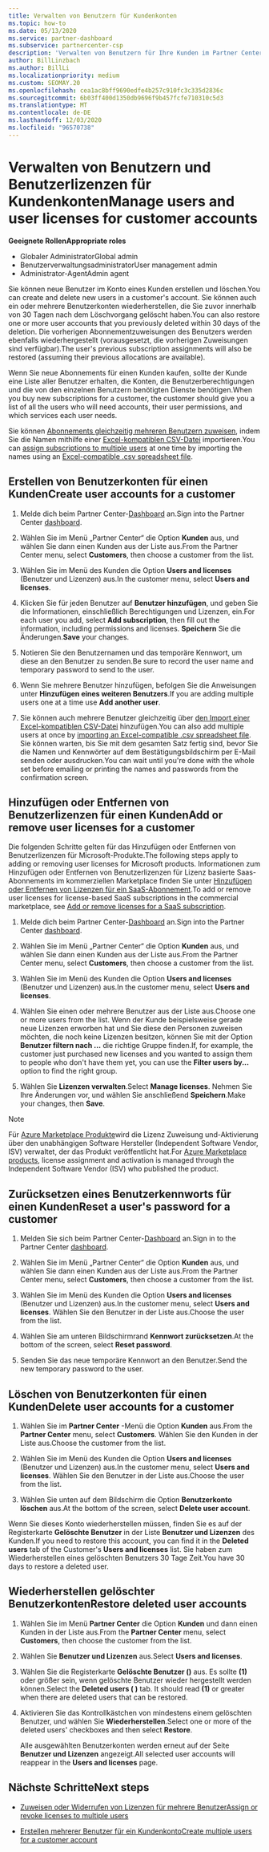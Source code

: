 ```yaml
---
title: Verwalten von Benutzern für Kundenkonten
ms.topic: how-to
ms.date: 05/13/2020
ms.service: partner-dashboard
ms.subservice: partnercenter-csp
description: 'Verwalten von Benutzern für Ihre Kunden im Partner Center: Erstellen von Benutzerkonten, hinzufügen oder Entfernen von Benutzerlizenzen, Zurücksetzen von Kenn Wörtern und löschen oder Wiederherstellen von Benutzerkonten.'
author: BillLinzbach
ms.author: BillLi
ms.localizationpriority: medium
ms.custom: SEOMAY.20
ms.openlocfilehash: cea1ac8bff9690edfe4b257c910fc3c335d2836c
ms.sourcegitcommit: 6b03ff400d1350db9696f9b457fcfe710310c5d3
ms.translationtype: MT
ms.contentlocale: de-DE
ms.lasthandoff: 12/03/2020
ms.locfileid: "96570738"
---
```

# <a name="manage-users-and-user-licenses-for-customer-accounts"></a><span data-ttu-id="70d76-103">Verwalten von Benutzern und Benutzerlizenzen für Kundenkonten</span><span class="sxs-lookup"><span data-stu-id="70d76-103">Manage users and user licenses for customer accounts</span></span> 

<span data-ttu-id="70d76-104">**Geeignete Rollen**</span><span class="sxs-lookup"><span data-stu-id="70d76-104">**Appropriate roles**</span></span>

- <span data-ttu-id="70d76-105">Globaler Administrator</span><span class="sxs-lookup"><span data-stu-id="70d76-105">Global admin</span></span>
- <span data-ttu-id="70d76-106">Benutzerverwaltungsadministrator</span><span class="sxs-lookup"><span data-stu-id="70d76-106">User management admin</span></span>
- <span data-ttu-id="70d76-107">Administrator-Agent</span><span class="sxs-lookup"><span data-stu-id="70d76-107">Admin agent</span></span>


<span data-ttu-id="70d76-108">Sie können neue Benutzer im Konto eines Kunden erstellen und löschen.</span><span class="sxs-lookup"><span data-stu-id="70d76-108">You can create and delete new users in a customer's account.</span></span> <span data-ttu-id="70d76-109">Sie können auch ein oder mehrere Benutzerkonten wiederherstellen, die Sie zuvor innerhalb von 30 Tagen nach dem Löschvorgang gelöscht haben.</span><span class="sxs-lookup"><span data-stu-id="70d76-109">You can also restore one or more user accounts that you previously deleted within 30 days of the deletion.</span></span> <span data-ttu-id="70d76-110">Die vorherigen Abonnementzuweisungen des Benutzers werden ebenfalls wiederhergestellt (vorausgesetzt, die vorherigen Zuweisungen sind verfügbar).</span><span class="sxs-lookup"><span data-stu-id="70d76-110">The user's previous subscription assignments will also be restored (assuming their previous allocations are available).</span></span>

<span data-ttu-id="70d76-111">Wenn Sie neue Abonnements für einen Kunden kaufen, sollte der Kunde eine Liste aller Benutzer erhalten, die Konten, die Benutzerberechtigungen und die von den einzelnen Benutzern benötigten Dienste benötigen.</span><span class="sxs-lookup"><span data-stu-id="70d76-111">When you buy new subscriptions for a customer, the customer should give you a list of all the users who will need accounts, their user permissions, and which services each user needs.</span></span>  

<span data-ttu-id="70d76-112">Sie können [Abonnements gleichzeitig mehreren Benutzern zuweisen](bulk-license-provisioning-for-multiple-users.md), indem Sie die Namen mithilfe einer [Excel-kompatiblen CSV-Datei](adding-multiple-users-to-a-customer-account.md) importieren.</span><span class="sxs-lookup"><span data-stu-id="70d76-112">You can [assign subscriptions to multiple users](bulk-license-provisioning-for-multiple-users.md) at one time by importing the names using an [Excel-compatible .csv spreadsheet file](adding-multiple-users-to-a-customer-account.md).</span></span>

<a href="" id="createuseraccounts"></a>

## <a name="create-user-accounts-for-a-customer"></a><span data-ttu-id="70d76-113">Erstellen von Benutzerkonten für einen Kunden</span><span class="sxs-lookup"><span data-stu-id="70d76-113">Create user accounts for a customer</span></span>

1. <span data-ttu-id="70d76-114">Melde dich beim Partner Center-[Dashboard](https://partner.microsoft.com/dashboard) an.</span><span class="sxs-lookup"><span data-stu-id="70d76-114">Sign into the Partner Center [dashboard](https://partner.microsoft.com/dashboard).</span></span>

2. <span data-ttu-id="70d76-115">Wählen Sie im Menü „Partner Center“ die Option **Kunden** aus, und wählen Sie dann einen Kunden aus der Liste aus.</span><span class="sxs-lookup"><span data-stu-id="70d76-115">From the Partner Center menu, select **Customers**, then choose a customer from the list.</span></span>

3. <span data-ttu-id="70d76-116">Wählen Sie im Menü des Kunden die Option **Users and licenses** (Benutzer und Lizenzen) aus.</span><span class="sxs-lookup"><span data-stu-id="70d76-116">In the customer menu, select **Users and licenses**.</span></span>

4. <span data-ttu-id="70d76-117">Klicken Sie für jeden Benutzer auf **Benutzer hinzufügen**, und geben Sie die Informationen, einschließlich Berechtigungen und Lizenzen, ein.</span><span class="sxs-lookup"><span data-stu-id="70d76-117">For each user you add, select **Add subscription**, then fill out the information, including permissions and licenses.</span></span> <span data-ttu-id="70d76-118">**Speichern** Sie die Änderungen.</span><span class="sxs-lookup"><span data-stu-id="70d76-118">**Save** your changes.</span></span>

5. <span data-ttu-id="70d76-119">Notieren Sie den Benutzernamen und das temporäre Kennwort, um diese an den Benutzer zu senden.</span><span class="sxs-lookup"><span data-stu-id="70d76-119">Be sure to record the user name and temporary password to send to the user.</span></span>

6. <span data-ttu-id="70d76-120">Wenn Sie mehrere Benutzer hinzufügen, befolgen Sie die Anweisungen unter **Hinzufügen eines weiteren Benutzers**.</span><span class="sxs-lookup"><span data-stu-id="70d76-120">If you are adding multiple users one at a time use **Add another user**.</span></span>

7. <span data-ttu-id="70d76-121">Sie können auch mehrere Benutzer gleichzeitig über [den Import einer Excel-kompatiblen CSV-Datei](adding-multiple-users-to-a-customer-account.md) hinzufügen.</span><span class="sxs-lookup"><span data-stu-id="70d76-121">You can also add multiple users at once by [importing an Excel-compatible .csv spreadsheet file](adding-multiple-users-to-a-customer-account.md).</span></span> <span data-ttu-id="70d76-122">Sie können warten, bis Sie mit dem gesamten Satz fertig sind, bevor Sie die Namen und Kennwörter auf dem Bestätigungsbildschirm per E-Mail senden oder ausdrucken.</span><span class="sxs-lookup"><span data-stu-id="70d76-122">You can wait until you're done with the whole set before emailing or printing the names and passwords from the confirmation screen.</span></span>

<a href="" id="userlicensing"></a>

## <a name="add-or-remove-user-licenses-for-a-customer"></a><span data-ttu-id="70d76-123">Hinzufügen oder Entfernen von Benutzerlizenzen für einen Kunden</span><span class="sxs-lookup"><span data-stu-id="70d76-123">Add or remove user licenses for a customer</span></span>

<span data-ttu-id="70d76-124">Die folgenden Schritte gelten für das Hinzufügen oder Entfernen von Benutzerlizenzen für Microsoft-Produkte.</span><span class="sxs-lookup"><span data-stu-id="70d76-124">The following steps apply to adding or removing user licenses for Microsoft products.</span></span> <span data-ttu-id="70d76-125">Informationen zum Hinzufügen oder Entfernen von Benutzerlizenzen für Lizenz basierte Saas-Abonnements im kommerziellen Marketplace finden Sie unter [Hinzufügen oder Entfernen von Lizenzen für ein SaaS-Abonnement](csp-commercial-marketplace-manage.md#add-or-remove-licenses-for-a-saas-subscription).</span><span class="sxs-lookup"><span data-stu-id="70d76-125">To add or remove user licenses for license-based SaaS subscriptions in the commercial marketplace, see [Add or remove licenses for a SaaS subscription](csp-commercial-marketplace-manage.md#add-or-remove-licenses-for-a-saas-subscription).</span></span>

1. <span data-ttu-id="70d76-126">Melde dich beim Partner Center-[Dashboard](https://partner.microsoft.com/dashboard) an.</span><span class="sxs-lookup"><span data-stu-id="70d76-126">Sign into the Partner Center [dashboard](https://partner.microsoft.com/dashboard).</span></span>

2. <span data-ttu-id="70d76-127">Wählen Sie im Menü „Partner Center“ die Option **Kunden** aus, und wählen Sie dann einen Kunden aus der Liste aus.</span><span class="sxs-lookup"><span data-stu-id="70d76-127">From the Partner Center menu, select **Customers**, then choose a customer from the list.</span></span>

3. <span data-ttu-id="70d76-128">Wählen Sie im Menü des Kunden die Option **Users and licenses** (Benutzer und Lizenzen) aus.</span><span class="sxs-lookup"><span data-stu-id="70d76-128">In the customer menu, select **Users and licenses**.</span></span>

4. <span data-ttu-id="70d76-129">Wählen Sie einen oder mehrere Benutzer aus der Liste aus.</span><span class="sxs-lookup"><span data-stu-id="70d76-129">Choose one or more users from the list.</span></span> <span data-ttu-id="70d76-130">Wenn der Kunde beispielsweise gerade neue Lizenzen erworben hat und Sie diese den Personen zuweisen möchten, die noch keine Lizenzen besitzen, können Sie mit der Option **Benutzer filtern nach …** die richtige Gruppe finden.</span><span class="sxs-lookup"><span data-stu-id="70d76-130">If, for example, the customer just purchased new licenses and you wanted to assign them to people who don't have them yet, you can use the **Filter users by...** option to find the right group.</span></span>

5. <span data-ttu-id="70d76-131">Wählen Sie **Lizenzen verwalten**.</span><span class="sxs-lookup"><span data-stu-id="70d76-131">Select **Manage licenses**.</span></span> <span data-ttu-id="70d76-132">Nehmen Sie Ihre Änderungen vor, und wählen Sie anschließend **Speichern**.</span><span class="sxs-lookup"><span data-stu-id="70d76-132">Make your changes, then **Save**.</span></span>

> [!NOTE]
> <span data-ttu-id="70d76-133">Für [Azure Marketplace Produkte](csp-commercial-marketplace-manage.md#assign-licenses-and-activate-a-subscription-on-behalf-of-a-customer)wird die Lizenz Zuweisung und-Aktivierung über den unabhängigen Software Hersteller (Independent Software Vendor, ISV) verwaltet, der das Produkt veröffentlicht hat.</span><span class="sxs-lookup"><span data-stu-id="70d76-133">For [Azure Marketplace products](csp-commercial-marketplace-manage.md#assign-licenses-and-activate-a-subscription-on-behalf-of-a-customer), license assignment and activation is managed through the Independent Software Vendor (ISV) who published the product.</span></span>

<a href="" id="resetpassword"></a>

## <a name="reset-a-users-password-for-a-customer"></a><span data-ttu-id="70d76-134">Zurücksetzen eines Benutzerkennworts für einen Kunden</span><span class="sxs-lookup"><span data-stu-id="70d76-134">Reset a user's password for a customer</span></span>

1. <span data-ttu-id="70d76-135">Melden Sie sich beim Partner Center-[Dashboard](https://partner.microsoft.com/dashboard) an.</span><span class="sxs-lookup"><span data-stu-id="70d76-135">Sign in to the Partner Center [dashboard](https://partner.microsoft.com/dashboard).</span></span>

2. <span data-ttu-id="70d76-136">Wählen Sie im Menü „Partner Center“ die Option **Kunden** aus, und wählen Sie dann einen Kunden aus der Liste aus.</span><span class="sxs-lookup"><span data-stu-id="70d76-136">From the Partner Center menu, select **Customers**, then choose a customer from the list.</span></span>

3. <span data-ttu-id="70d76-137">Wählen Sie im Menü des Kunden die Option **Users and licenses** (Benutzer und Lizenzen) aus.</span><span class="sxs-lookup"><span data-stu-id="70d76-137">In the customer menu, select **Users and licenses**.</span></span> <span data-ttu-id="70d76-138">Wählen Sie den Benutzer in der Liste aus.</span><span class="sxs-lookup"><span data-stu-id="70d76-138">Choose the user from the list.</span></span>

4. <span data-ttu-id="70d76-139">Wählen Sie am unteren Bildschirmrand **Kennwort zurücksetzen**.</span><span class="sxs-lookup"><span data-stu-id="70d76-139">At the bottom of the screen, select **Reset password**.</span></span> 

5. <span data-ttu-id="70d76-140">Senden Sie das neue temporäre Kennwort an den Benutzer.</span><span class="sxs-lookup"><span data-stu-id="70d76-140">Send the new temporary password to the user.</span></span>

<a href="" id="deleteuseraccounts"></a>

## <a name="delete-user-accounts-for-a-customer"></a><span data-ttu-id="70d76-141">Löschen von Benutzerkonten für einen Kunden</span><span class="sxs-lookup"><span data-stu-id="70d76-141">Delete user accounts for a customer</span></span>

1. <span data-ttu-id="70d76-142">Wählen Sie im **Partner Center** -Menü die Option **Kunden** aus.</span><span class="sxs-lookup"><span data-stu-id="70d76-142">From the **Partner Center** menu, select **Customers**.</span></span> <span data-ttu-id="70d76-143">Wählen Sie den Kunden in der Liste aus.</span><span class="sxs-lookup"><span data-stu-id="70d76-143">Choose the customer from the list.</span></span>

2. <span data-ttu-id="70d76-144">Wählen Sie im Menü des Kunden die Option **Users and licenses** (Benutzer und Lizenzen) aus.</span><span class="sxs-lookup"><span data-stu-id="70d76-144">In the customer menu, select **Users and licenses**.</span></span> <span data-ttu-id="70d76-145">Wählen Sie den Benutzer in der Liste aus.</span><span class="sxs-lookup"><span data-stu-id="70d76-145">Choose the user from the list.</span></span>

3. <span data-ttu-id="70d76-146">Wählen Sie unten auf dem Bildschirm die Option **Benutzerkonto löschen** aus.</span><span class="sxs-lookup"><span data-stu-id="70d76-146">At the bottom of the screen, select **Delete user account**.</span></span>

<span data-ttu-id="70d76-147">Wenn Sie dieses Konto wiederherstellen müssen, finden Sie es auf der Registerkarte **Gelöschte Benutzer** in der Liste **Benutzer und Lizenzen** des Kunden.</span><span class="sxs-lookup"><span data-stu-id="70d76-147">If you need to restore this account, you can find it in the **Deleted users** tab of the Customer's **Users and licenses** list.</span></span> <span data-ttu-id="70d76-148">Sie haben zum Wiederherstellen eines gelöschten Benutzers 30 Tage Zeit.</span><span class="sxs-lookup"><span data-stu-id="70d76-148">You have 30 days to restore a deleted user.</span></span>

<a href="" id="restoreuseraccounts"></a>

## <a name="restore-deleted-user-accounts"></a><span data-ttu-id="70d76-149">Wiederherstellen gelöschter Benutzerkonten</span><span class="sxs-lookup"><span data-stu-id="70d76-149">Restore deleted user accounts</span></span>

1. <span data-ttu-id="70d76-150">Wählen Sie im Menü **Partner Center** die Option **Kunden** und dann einen Kunden in der Liste aus.</span><span class="sxs-lookup"><span data-stu-id="70d76-150">From the **Partner Center** menu, select **Customers**, then choose the customer from the list.</span></span>

2. <span data-ttu-id="70d76-151">Wählen Sie **Benutzer und Lizenzen** aus.</span><span class="sxs-lookup"><span data-stu-id="70d76-151">Select **Users and licenses**.</span></span>

3. <span data-ttu-id="70d76-152">Wählen Sie die Registerkarte **Gelöschte Benutzer ()** aus. Es sollte **(1)** oder größer sein, wenn gelöschte Benutzer wieder hergestellt werden können.</span><span class="sxs-lookup"><span data-stu-id="70d76-152">Select the **Deleted users ( )** tab. It should read **(1)** or greater when there are deleted users that can be restored.</span></span>

4. <span data-ttu-id="70d76-153">Aktivieren Sie das Kontrollkästchen von mindestens einem gelöschten Benutzer, und wählen Sie **Wiederherstellen**.</span><span class="sxs-lookup"><span data-stu-id="70d76-153">Select one or more of the deleted users' checkboxes and then select **Restore**.</span></span>

    <span data-ttu-id="70d76-154">Alle ausgewählten Benutzerkonten werden erneut auf der Seite **Benutzer und Lizenzen** angezeigt.</span><span class="sxs-lookup"><span data-stu-id="70d76-154">All selected user accounts will reappear in the **Users and licenses** page.</span></span>

## <a name="next-steps"></a><span data-ttu-id="70d76-155">Nächste Schritte</span><span class="sxs-lookup"><span data-stu-id="70d76-155">Next steps</span></span>

- [<span data-ttu-id="70d76-156">Zuweisen oder Widerrufen von Lizenzen für mehrere Benutzer</span><span class="sxs-lookup"><span data-stu-id="70d76-156">Assign or revoke licenses to multiple users</span></span>](bulk-license-provisioning-for-multiple-users.md)

- [<span data-ttu-id="70d76-157">Erstellen mehrerer Benutzer für ein Kundenkonto</span><span class="sxs-lookup"><span data-stu-id="70d76-157">Create multiple users for a customer account</span></span>](adding-multiple-users-to-a-customer-account.md)